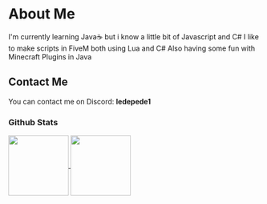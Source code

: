 # About Me
<p>I'm currently learning Java☕ but i know a little bit of Javascript and C#
I like to make scripts in FiveM both using Lua and C#
Also having some fun with Minecraft Plugins in Java</p>

## Contact Me
You can contact me on Discord: **ledepede1**

### Github Stats
<a href="https://github.com/anuraghazra/github-readme-stats">
  <img height=120 align="center" src="https://github-readme-stats.vercel.app/api?username=ledepede1&card_width=500" />
</a>
<a href="https://github.com/anuraghazra/convoychat">
  <img height=120 align="center" src="https://github-readme-stats.vercel.app/api/top-langs?username=ledepede1&layout=compact&langs_count=8&card_width=350" />
</a>
